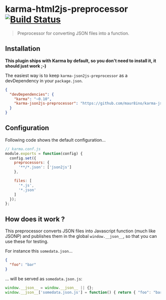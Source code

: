 # karma-html2js-preprocessor [![Build Status](https://travis-ci.org/maur8ino/karma-json2js-preprocessor.png?branch=master)](https://travis-ci.org/maur8ino/karma-json2js-preprocessor)

> Preprocessor for converting JSON files into a function.

## Installation

**This plugin ships with Karma by default, so you don't need to install it, it should just work ;-)**

The easiest way is to keep `karma-json2js-preprocessor` as a devDependency in your `package.json`.
```json
{
  "devDependencies": {
    "karma": "~0.10",
    "karma-json2js-preprocessor": "https://github.com/maur8ino/karma-json2js-preprocessor.git"
  }
}
```
## Configuration
Following code shows the default configuration...
```js
// karma.conf.js
module.exports = function(config) {
  config.set({
    preprocessors: {
      '**/*.json': ['json2js']
    },

    files: [
      '*.js',
      '*.json'
    ]
  });
};
```

## How does it work ?

This preprocessor converts JSON files into Javascript function (much like JSONP) and publishes them in the global `window.__json__`, so that you can use these for testing.

For instance this `somedata.json`...
```json
{
  "foo": "bar"
}
```
... will be served as `somedata.json.js`:
```js
window.__json__ = window.__json__ || {};
window.__json__['somedata.json.js'] = function() { return { "foo": "bar"}; };
```
